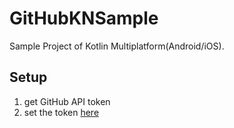 # GitHubKNSample

Sample Project of Kotlin Multiplatform(Android/iOS).

## Setup

1. get GitHub API token
2. set the token [here](https://github.com/yshrsmz/GitHubKotlinMPPSample/blob/master/data/src/commonMain/kotlin/com/codingfeline/githubdata/remote/GitHubRemoteGateway.kt#L22)
